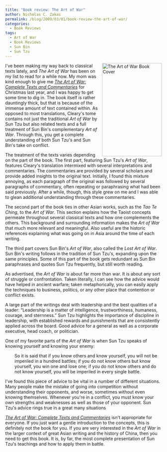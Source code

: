 ```yaml
---
title: "Book review: The Art of War"
author: Nicholas C. Zakas
permalink: /blog/2009/03/01/book-review-the-art-of-war/
categories:
  - Book Reviews
tags:
  - Art of War
  - Book Reviews
  - Sun Bin
  - Sun Tzu
---
```

[<img src="/images/posts/2009/03/artofwar-192x299.jpg" alt="The Art of War Book Cover" width="192" height="299" align="right" />][1] I've been making my way back to classical texts lately, and <cite>The Art of War</cite> has been on my list to read for a while now. My mom was kind enough to give me <cite><a href="http://www.amazon.com/gp/product/1590300548?ie=UTF8&tag=nczonline-20&linkCode=as2&camp=1789&creative=390957&creativeASIN=1590300548">The Art of War: Complete Texts and Commentaries</a></cite> for Christmas last year, and I was happy to get some time to dig in. The book itself is rather dauntingly thick, but that is because of the immense amount of text contained within. As opposed to most translations, Cleary's tome contains not just the traditional <cite>Art of War</cite> by Sun Tzu but also related texts and a full treatment of Sun Bin's complementary <cite>Art of War</cite>. Through this, you get a complete understanding of both Sun Tzu's and Sun Bin's take on conflict.

The treatment of the texts varies depending on the part of the book. The first part, featuring Sun Tzu's <cite>Art of War</cite>, features Cleary's translation intermixed with several interpretations and commentaries. The commentaries are provided by several scholars and provide added insights to the original text. Initially, I found this mixture annoying, as each paragraph of the original was followed by several paragraphs of commentary, often repeating or paraphrasing what had been said previously. After a while, though, this style grew on me and I was able to glean additional understanding through these commentaries.

The second part of the book ties in other Asian works, such as the <cite>Tao Te Ching</cite>, to the <cite>Art of War</cite>. This section explains how the Taoist concepts permeate throughout several classical texts and how one complements the others. This background and surrounding information makes the <cite>Art of War</cite> that much more relevant and meaningful. Also useful are the historic references explaining what was going on in Asia around the time of each writing.

The third part covers Sun Bin's <cite>Art of War</cite>, also called the <cite>Lost Art of War</cite>. Sun Bin's writing follows in the tradition of Sun Tzu's, expanding upon the same principles. Some of this part of the book gets redundant as Sun Bin paraphrases and quotes Sun Tzu frequently, but still worth reading.

As advertised, the <cite>Art of War</cite> is about far more than war. It is about any sort of struggle or confrontation. Taken literally, I can see how the advice would have helped in ancient warfare; taken metaphorically, you can easily apply the techniques to business, politics, or any other place that contention or conflict exists.

A large part of the writings deal with leadership and the best qualities of a leader: &#8220;Leadership is a matter of intelligence, trustworthiness, humaness, courage, and sternness.&#8221; Sun Tzu highlights the importance of discipline in leadership, with established rewards and punishments that are consistently applied across the board. Good advice for a general as well as a corporate executive, head coach, or politician.

One of my favorite parts of the <cite>Art of War</cite> is when Sun Tzu speaks of knowing yourself and knowing your enemy:

<p style="padding-left: 30px;">
  So it is said that if you know others and know yourself, you will not be imperiled in a hundred battles; if you do not know others but know yourself, you win one and lose one; if you do not know others and do not know yourself, you will be imperiled in every single battle.
</p>

I've found this piece of advice to be vital in a number of different situations. Many people make the mistake of going into competition without understanding their opponents, and worse, sometimes without even knowing themselves. Whenever you're in a conflict, you must know your own strengths and weaknesses as well as those of your opponent. Sun Tzu's advice rings true in a great many situations

<cite><a href="http://www.amazon.com/gp/product/1590300548?ie=UTF8&tag=nczonline-20&linkCode=as2&camp=1789&creative=390957&creativeASIN=1590300548">The Art of War: Complete Texts and Commentaries</a></cite> isn't appropriate for everyone. If you just want a gentle introduction to the concepts, this is definitely not the book for you. If you are very interested in the <cite>Art of War</cite> in the larger context of great Asian writing and the history of China, then you need to get this book. It is, by far, the most complete presentation of Sun Tzu's teachings and how to apply them in battle.

 [1]: http://www.amazon.com/gp/product/1590300548?ie=UTF8&tag=nczonline-20&linkCode=as2&camp=1789&creative=390957&creativeASIN=1590300548
